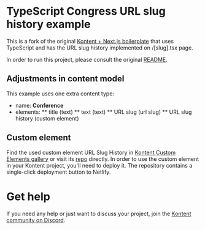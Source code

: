 # TypeScript Congress URL slug history example

This is a fork of the original [Kontent + Next.js boilerplate](https://github.com/Kentico/kontent-boilerplate-next-js) that uses TypeScript and has the URL slug history implemented on /[slug].tsx page.

In order to run this project, please consult the original [README](https://github.com/Kentico/kontent-boilerplate-next-js#readme).

## Adjustments in content model

This example uses one extra content type:

* name: **Conference**
* elements:
** title (text)
** text (text)
** URL slug (url slug)
** URL slug history (custom element)

## Custom element

Find the used custom element URL Slug History in [Kontent Custom Elements gallery](https://kentico.github.io/kontent-custom-element-samples/gallery/) or visit its [repo](https://github.com/ondrabus/kontent-url-slug-history-custom-element) directly.
In order to use the custom element in your Kontent project, you'll need to deploy it. The repository contains a single-click deployment button to Netlify.

# Get help

If you need any help or just want to discuss your project, join the [Kontent community on Discord](https://bit.ly/kontent-discord).
